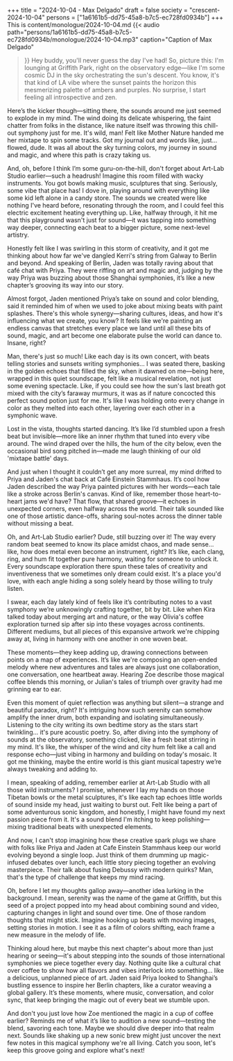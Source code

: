 +++
title = "2024-10-04 - Max Delgado"
draft = false
society = "crescent-2024-10-04"
persons = ["1a6161b5-dd75-45a8-b7c5-ec728fd0934b"]
+++
This is content/monologue/2024-10-04.md
{{< audio
    path="persons/1a6161b5-dd75-45a8-b7c5-ec728fd0934b/monologue/2024-10-04.mp3" 
    caption="Caption of Max Delgado"
>}}
Hey buddy, you'll never guess the day I've had!
So, picture this: I'm lounging at Griffith Park, right on the observatory edge—like I'm some cosmic DJ in the sky orchestrating the sun's descent. You know, it's that kind of LA vibe where the sunset paints the horizon this mesmerizing palette of ambers and purples. No surprise, I start feeling all introspective and zen.

Here’s the kicker though—sitting there, the sounds around me just seemed to explode in my mind. The wind doing its delicate whispering, the faint chatter from folks in the distance, like nature itself was throwing this chill-out symphony just for me. It's wild, man! Felt like Mother Nature handed me her mixtape to spin some tracks. Got my journal out and words like, just... flowed, dude. It was all about the sky turning colors, my journey in sound and magic, and where this path is crazy taking us.

And, oh, before I think I’m some guru-on-the-hill, don't forget about Art-Lab Studio earlier—such a headrush! Imagine this room filled with wacky instruments. You got bowls making music, sculptures that sing. Seriously, some vibe that place has! I dove in, playing around with everything like some kid left alone in a candy store. The sounds we created were like nothing I've heard before, resonating through the room, and I could feel this electric excitement heating everything up. Like, halfway through, it hit me that this playground wasn't just for sound—it was tapping into something way deeper, connecting each beat to a bigger picture, some next-level artistry. 

Honestly felt like I was swirling in this storm of creativity, and it got me thinking about how far we've dangled Kerri's string from Galway to Berlin and beyond. And speaking of Berlin, Jaden was totally raving about that café chat with Priya. They were riffing on art and magic and, judging by the way Priya was buzzing about those Shanghai symphonies, it’s like a new chapter’s grooving its way into our story.

Almost forgot, Jaden mentioned Priya’s take on sound and color blending, said it reminded him of when we used to joke about mixing beats with paint splashes. There's this whole synergy—sharing cultures, ideas, and how it's influencing what we create, you know? It feels like we're painting an endless canvas that stretches every place we land until all these bits of sound, magic, and art become one elaborate pulse the world can dance to. Insane, right?

Man, there's just so much! Like each day is its own concert, with beats telling stories and sunsets writing symphonies...
I was seated there, basking in the golden echoes that filled the sky, when it dawned on me—being here, wrapped in this quiet soundscape, felt like a musical revelation, not just some evening spectacle. Like, if you could see how the sun's last breath got mixed with the city’s faraway murmurs, it was as if nature concocted this perfect sound potion just for me. It's like I was holding onto every change in color as they melted into each other, layering over each other in a symphonic wave.

Lost in the vista, thoughts started dancing. It’s like I’d stumbled upon a fresh beat but invisible—more like an inner rhythm that tuned into every vibe around. The wind draped over the hills, the hum of the city below, even the occasional bird song pitched in—made me laugh thinking of our old 'mixtape battle' days. 

And just when I thought it couldn’t get any more surreal, my mind drifted to Priya and Jaden's chat back at Café Einstein Stammhaus. It’s cool how Jaden described the way Priya painted pictures with her words—each tale like a stroke across Berlin's canvas. Kind of like, remember those heart-to-heart jams we'd have? That flow, that shared groove—it echoes in unexpected corners, even halfway across the world. Their talk sounded like one of those artistic dance-offs, sharing soul-notes across the dinner table without missing a beat. 

Oh, and Art-Lab Studio earlier? Dude, still buzzing over it! The way every random beat seemed to know its place amidst chaos, and made sense... like, how does metal even become an instrument, right? It’s like, each clang, ring, and hum fit together pure harmony, waiting for someone to unlock it. Every soundscape exploration there spun these tales of creativity and inventiveness that we sometimes only dream could exist. It's a place you'd love, with each angle hiding a song solely heard by those willing to truly listen.

I swear, each day lately kind of feels like it’s contributing notes to a vast symphony we’re unknowingly crafting together, bit by bit. Like when Kira talked today about merging art and nature, or the way Olivia's coffee exploration turned sip after sip into these voyages across continents. Different mediums, but all pieces of this expansive artwork we're chipping away at, living in harmony with one another in one woven beat.

These moments—they keep adding up, drawing connections between points on a map of experiences. It’s like we're composing an open-ended melody where new adventures and tales are always just one collaboration, one conversation, one heartbeat away. Hearing Zoe describe those magical coffee blends this morning, or Julian's tales of triumph over gravity had me grinning ear to ear.

Even this moment of quiet reflection was anything but silent—a strange and beautiful paradox, right? It's intriguing how such serenity can somehow amplify the inner drum, both expanding and isolating simultaneously. Listening to the city writing its own bedtime story as the stars start twinkling... it's pure acoustic poetry.
So, after diving into the symphony of sounds at the observatory, something clicked, like a fresh beat stirring in my mind. It's like, the whisper of the wind and city hum felt like a call and response echo—just vibing in harmony and building on today's mosaic. It got me thinking, maybe the entire world is this giant musical tapestry we’re always tweaking and adding to.

I mean, speaking of adding, remember earlier at Art-Lab Studio with all those wild instruments? I promise, whenever I lay my hands on those Tibetan bowls or the metal sculptures, it's like each tap echoes little worlds of sound inside my head, just waiting to burst out. Felt like being a part of some adventurous sonic kingdom, and honestly, I might have found my next passion piece from it. It's a sound blend I'm itching to keep polishing—mixing traditional beats with unexpected elements.

And now, I can't stop imagining how these creative spark plugs we share with folks like Priya and Jaden at Cafe Einstein Stammhaus keep our world evolving beyond a single loop. Just think of them drumming up magic-infused debates over lunch, each little story piecing together an evolving masterpiece. Their talk about fusing Debussy with modern quirks? Man, that's the type of challenge that keeps my mind racing.

Oh, before I let my thoughts gallop away—another idea lurking in the background. I mean, serenity was the name of the game at Griffith, but this seed of a project popped into my head about combining sound and video, capturing changes in light and sound over time. One of those random thoughts that might stick. Imagine hooking up beats with moving images, setting stories in motion. I see it as a film of colors shifting, each frame a new measure in the melody of life.

Thinking aloud here, but maybe this next chapter's about more than just hearing or seeing—it's about stepping into the sounds of those international symphonies we piece together every day. Nothing quite like a cultural chat over coffee to show how all flavors and vibes interlock into something... like a delicious, unplanned piece of art. Jaden said Priya looked to Shanghai’s bustling essence to inspire her Berlin chapters, like a curator weaving a global gallery. It’s these moments, where music, conversation, and color sync, that keep bringing the magic out of every beat we stumble upon.

And don't you just love how Zoe mentioned the magic in a cup of coffee earlier? Reminds me of what it’s like to audition a new sound—testing the blend, savoring each tone. Maybe we should dive deeper into that realm next. Sounds like shaking up a new sonic brew might just uncover the next few notes in this magical symphony we're all living.
Catch you soon, let's keep this groove going and explore what's next!
